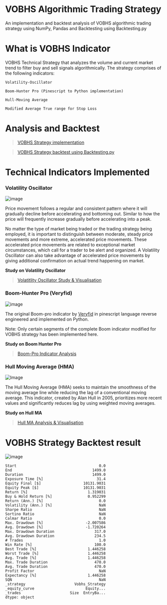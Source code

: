 # VOBHS Algorithmic Trading Strategy
An implementation and backtest analysis of VOBHS algorithmic trading strategy using NumPy, Pandas and Backtesting using Backtesting.py

# What is VOBHS Indicator

VOBHS Technical Strategy that analyzes the volume and current market trend to filter buy and sell signals algorithmically. The strategy comprises of the following indicators:

```
Volatility-Oscillator

Boom-Hunter Pro (Pinescript to Python implementation)

Hull-Moving Average

Modified Average True range for Stop Loss
```
# Analysis and Backtest

> [VOBHS Strategy implementation](https://github.com/royceanton/VOBHS-Algo-trading-strategy/blob/main/vobhs-single-asset.ipynb)

> [VOBHS Strategy backtest using Backtesting.py](https://github.com/royceanton/VOBHS-Algo-trading-strategy/blob/main/vobhs-backtest.ipynb)

# Technical Indicators Implemented

### Volatility Oscillator

![image](https://i.gyazo.com/aede35dcd46f562cc7c70ade8e8184ec.png)

Price movement follows a regular and consistent pattern where it will gradually decline before accelerating and bottoming out. Similar to how the price will frequently increase gradually before accelerating into a peak.

No matter the type of market being traded or the trading strategy being employed, it is important to distinguish between moderate, steady price movements and more extreme, accelerated price movements. These accelerated price movements are related to exceptional market circumstances, which call for a trader to be alert and organized. A Volatility Oscillator can also take advantage of accelerated price movements by giving additional confirmation on actual trend happening on market.

**Study on Volatility Oscillator**

> [Volatitlity Oscillator Study & Visualisation](https://jovian.ai/ranton95/volatility-oscillator-1)

### Boom-Hunter Pro (Veryfid)

![image](https://i.gyazo.com/f58555df01b47cbb979d51563a2bdbd8.png)

The original Boom-pro indicator by [Veryfid](https://wiki.boomhunter.net/) in pinescript language reverse engineered and implemented on Python. 

Note: Only certain segments of the complete Boom indicator modified for VOBHS strategy has been implemented here.

**Study on Boom Hunter Pro**
> [Boom-Pro Indicator Analysis](https://jovian.ai/ranton95/boom-hunter-pro)

### Hull Moving Average (HMA)

![Image](https://i.gyazo.com/ac826a3c8d2efd43b6a46d345bdfea8b.png)

The Hull Moving Average (HMA) seeks to maintain the smoothness of the moving average line while reducing the lag of a conventional moving average. This indicator, created by Alan Hull in 2005, prioritizes more recent values and significantly reduces lag by using weighted moving averages.

**Study on Hull MA**
> [Hull MA Analysis & Visualisation](https://jovian.ai/ranton95/hull-ma-1)



# VOBHS Strategy Backtest result
![image](https://i.gyazo.com/45c939e9df46218622c4434ddde662bc.png)

```
Start                                     0.0
End                                    1499.0
Duration                               1499.0
Exposure Time [%]                        31.4
Equity Final [$]                   10131.9031
Equity Peak [$]                    10131.9031
Return [%]                           1.319031
Buy & Hold Return [%]                0.952299
Return (Ann.) [%]                         0.0
Volatility (Ann.) [%]                     NaN
Sharpe Ratio                              NaN
Sortino Ratio                             NaN
Calmar Ratio                              0.0
Max. Drawdown [%]                   -2.007586
Avg. Drawdown [%]                   -1.720264
Max. Drawdown Duration                  317.0
Avg. Drawdown Duration                  234.5
# Trades                                  1.0
Win Rate [%]                            100.0
Best Trade [%]                       1.446258
Worst Trade [%]                      1.446258
Avg. Trade [%]                       1.446258
Max. Trade Duration                     470.0
Avg. Trade Duration                     470.0
Profit Factor                             NaN
Expectancy [%]                       1.446258
SQN                                       NaN
_strategy                      Vobhs_Strategy
_equity_curve                       Equity...
_trades                      Size  EntryBa...
dtype: object
```
